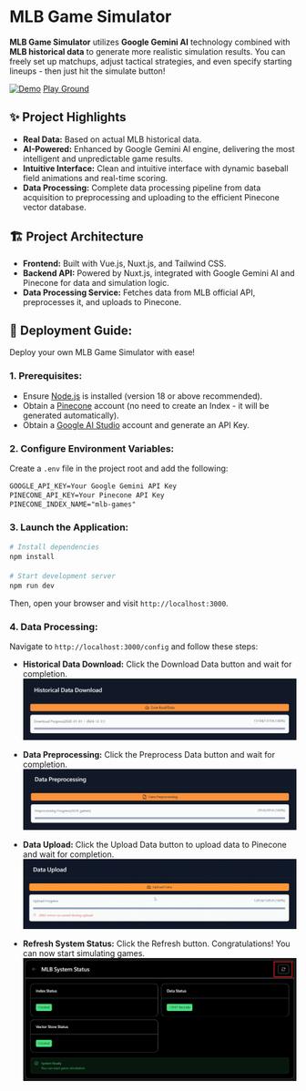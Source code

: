 # MLB Game Simulator

**MLB Game Simulator** utilizes **Google Gemini AI** technology combined with **MLB historical data** to generate more realistic simulation results. You can freely set up matchups, adjust tactical strategies, and even specify starting lineups - then just hit the simulate button!

[![Demo](https://img.youtube.com/vi/MInEtGRfmzk/0.jpg)](https://www.youtube.com/watch?v=MInEtGRfmzk)
[Play Ground](https://mlbgame.raccoonhands.cloud/)

## ✨ Project Highlights

* **Real Data:** Based on actual MLB historical data.
* **AI-Powered:** Enhanced by Google Gemini AI engine, delivering the most intelligent and unpredictable game results.
* **Intuitive Interface:** Clean and intuitive interface with dynamic baseball field animations and real-time scoring.
* **Data Processing:** Complete data processing pipeline from data acquisition to preprocessing and uploading to the efficient Pinecone vector database.

## 🏗️ Project Architecture

* **Frontend:** Built with Vue.js, Nuxt.js, and Tailwind CSS.
* **Backend API:** Powered by Nuxt.js, integrated with Google Gemini AI and Pinecone for data and simulation logic.
* **Data Processing Service:** Fetches data from MLB official API, preprocesses it, and uploads to Pinecone.

## 🚀 Deployment Guide:

Deploy your own MLB Game Simulator with ease!

### 1. Prerequisites:

* Ensure [Node.js](https://nodejs.org/) is installed (version 18 or above recommended).
* Obtain a [Pinecone](https://www.pinecone.io/) account (no need to create an Index - it will be generated automatically).
* Obtain a [Google AI Studio](https://aistudio.google.com/) account and generate an API Key.

### 2. Configure Environment Variables:

Create a `.env` file in the project root and add the following:

```
GOOGLE_API_KEY=Your Google Gemini API Key
PINECONE_API_KEY=Your Pinecone API Key
PINECONE_INDEX_NAME="mlb-games"
```

### 3. Launch the Application:

```bash
# Install dependencies
npm install

# Start development server
npm run dev
```

Then, open your browser and visit `http://localhost:3000`.

### 4. Data Processing:

Navigate to `http://localhost:3000/config` and follow these steps:

* **Historical Data Download:** Click the Download Data button and wait for completion.
![image1.png](image/1.png)

* **Data Preprocessing:** Click the Preprocess Data button and wait for completion.
![image2.png](image/2.png)

* **Data Upload:** Click the Upload Data button to upload data to Pinecone and wait for completion.
![image3.png](image/3.png)

* **Refresh System Status:** Click the Refresh button. Congratulations! You can now start simulating games.
![image4.png](image/4.png)